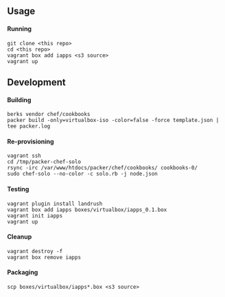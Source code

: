 ## Usage

#### Running
```
git clone <this repo>
cd <this repo>
vagrant box add iapps <s3 source>
vagrant up
```

## Development

#### Building
```
berks vendor chef/cookbooks
packer build -only=virtualbox-iso -color=false -force template.json | tee packer.log
```

#### Re-provisioning
```
vagrant ssh
cd /tmp/packer-chef-solo
rsync -irc /var/www/htdocs/packer/chef/cookbooks/ cookbooks-0/
sudo chef-solo --no-color -c solo.rb -j node.json
```

#### Testing
```
vagrant plugin install landrush
vagrant box add iapps boxes/virtualbox/iapps_0.1.box
vagrant init iapps
vagrant up
```

#### Cleanup
```
vagrant destroy -f
vagrant box remove iapps
```

#### Packaging
```
scp boxes/virtualbox/iapps*.box <s3 source>
```

